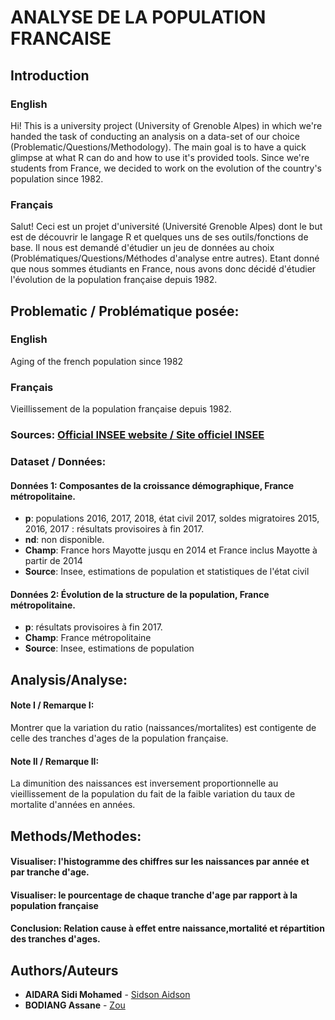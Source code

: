 # ANALYSE DE LA POPULATION FRANCAISE
## Introduction

### English
Hi! This is a university project (University of Grenoble Alpes) in which we're handed the task of conducting an analysis on a data-set of our choice (Problematic/Questions/Methodology). The main goal is to have a quick glimpse at what R can do and how to use it's provided tools.
Since we're students from France, we decided to work on the evolution of the country's population since 1982.

### Français
Salut! Ceci est un projet d'université (Université Grenoble Alpes) dont le but est de découvrir le langage R et quelques uns de ses outils/fonctions de base. Il nous est demandé d'étudier un jeu de données au choix (Problématiques/Questions/Méthodes d'analyse entre autres).
Etant donné que nous sommes étudiants en France, nous avons donc décidé d'étudier l'évolution de la population française depuis 1982.

## Problematic / Problématique posée: 
### English
Aging of the french population since 1982
### Français
Vieillissement de la population française depuis 1982.

### Sources: [Official INSEE website / Site officiel INSEE](https://www.insee.fr/fr/statistiques/1892117?sommaire=1912926)

### Dataset / Données:

#### Données 1: Composantes de la croissance démographique, France métropolitaine.
* **p**: populations 2016, 2017, 2018, état civil 2017, soldes migratoires 2015, 2016, 2017 : résultats provisoires à fin 2017.
* **nd**: non disponible.
* **Champ**: France hors Mayotte jusqu en 2014 et France inclus Mayotte à partir de 2014
* **Source**: Insee, estimations de population et statistiques de l'état civil
    
#### Données 2: Évolution de la structure de la population, France métropolitaine.
* **p**: résultats provisoires à fin 2017.
* **Champ**: France métropolitaine
* **Source**: Insee, estimations de population
	 
## Analysis/Analyse:

#### Note I / Remarque I:  
Montrer que la variation du ratio (naissances/mortalites) est contigente de celle des tranches d'ages de la population française.

#### Note II / Remarque II: 
La dimunition des naissances est inversement proportionnelle au vieillissement de la population du fait de la faible variation du taux de mortalite d'années en années.
  
## Methods/Methodes:
#### Visualiser: l'histogramme des chiffres sur les naissances par année et par tranche d'age.
#### Visualiser: le pourcentage de chaque tranche d'age par rapport à la population  française
#### Conclusion: Relation cause à effet entre naissance,mortalité et répartition des tranches d'ages.

## Authors/Auteurs
* **AIDARA Sidi Mohamed** - [Sidson Aidson](https://github.com/SidsonGGMU)
* **BODIANG Assane** - [Zou](https://github.com/BodiangAssane)
